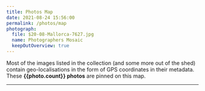 ```yaml
---
title: Photos Map
date: 2021-08-24 15:56:00
permalink: /photos/map
photograph:
  file: $20-08-Mallorca-7627.jpg
  name: Photographers Mosaic
  keepOutOverview: true
---
```


Most of the images listed in the collection (and some more out of the shed) contain geo-localisations in the form of GPS coordinates in their metadata. These **{{photo.count}} photos** are pinned on this map.

---
